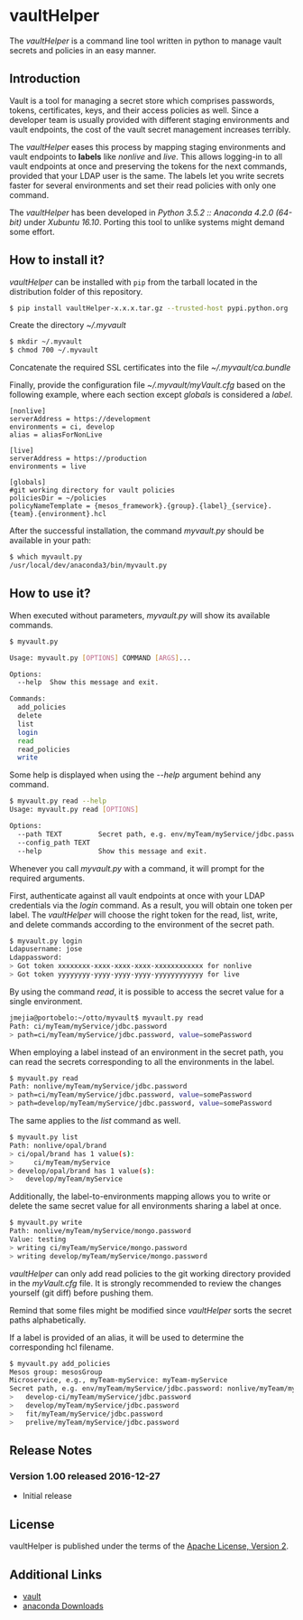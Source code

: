 
# vaultHelper

The *vaultHelper* is a command line tool written in python to manage vault secrets and policies
in an easy manner.

## Introduction

Vault is a tool for managing a secret store which comprises passwords, tokens, certificates, keys,
and their access policies as well.  Since a developer team is usually provided with different staging environments and
vault endpoints, the cost of the vault secret management increases terribly.  

The *vaultHelper* eases this process by mapping staging environments and vault endpoints to
**labels** like *nonlive* and *live*.  This allows logging-in to all vault endpoints at once
and preserving the tokens for the next commands, provided that your LDAP user is the same.  The labels let you write secrets faster for several environments and set their read policies with only one command.

The *vaultHelper* has been developed in *Python 3.5.2 :: Anaconda 4.2.0 (64-bit)* under *Xubuntu 16.10*.  Porting this tool to unlike systems might demand some effort.

## How to install it?

*vaultHelper* can be installed with `pip` from the  tarball located in the distribution folder of this repository.

```bash
$ pip install vaultHelper-x.x.x.tar.gz --trusted-host pypi.python.org
```

Create the directory *~/.myvault*

```bash
$ mkdir ~/.myvault
$ chmod 700 ~/.myvault
```

Concatenate the required SSL certificates into the file *~/.myvault/ca.bundle*

Finally, provide the configuration file *~/.myvault/myVault.cfg* based on the following example, where each section except *globals* is considered a *label*.

```
[nonlive]
serverAddress = https://development
environments = ci, develop
alias = aliasForNonLive

[live]
serverAddress = https://production
environments = live

[globals]
#git working directory for vault policies
policiesDir = ~/policies
policyNameTemplate = {mesos_framework}.{group}.{label}_{service}.{team}.{environment}.hcl
```

After the successful installation, the command *myvault.py* should be available in your path:

```bash
$ which myvault.py
/usr/local/dev/anaconda3/bin/myvault.py
```

## How to use it?

When executed without parameters, *myvault.py* will show its available commands.

```bash
$ myvault.py

Usage: myvault.py [OPTIONS] COMMAND [ARGS]...

Options:
  --help  Show this message and exit.

Commands:
  add_policies
  delete
  list
  login
  read
  read_policies
  write
```

Some help is displayed when using the *--help* argument behind any command.

```bash
$ myvault.py read --help
Usage: myvault.py read [OPTIONS]

Options:
  --path TEXT         Secret path, e.g. env/myTeam/myService/jdbc.password
  --config_path TEXT
  --help              Show this message and exit.
```


Whenever you call *myvault.py* with a command, it will prompt for the required arguments.

First, authenticate against all vault endpoints at once with your LDAP credentials via the *login* command.  As a result, you will obtain one token per label. The *vaultHelper* will choose the right token for the read, list, write, and delete commands according
to the environment of the secret path.

```bash
$ myvault.py login
Ldapusername: jose
Ldappassword:
> Got token xxxxxxxx-xxxx-xxxx-xxxx-xxxxxxxxxxxx for nonlive
> Got token yyyyyyyy-yyyy-yyyy-yyyy-yyyyyyyyyyyy for live
```

By using the command *read*, it is possible to access the secret value for a single environment.

```bash
jmejia@portobelo:~/otto/myvault$ myvault.py read
Path: ci/myTeam/myService/jdbc.password
> path=ci/myTeam/myService/jdbc.password, value=somePassword
```

When employing a label instead of an environment in the secret path, you can read the secrets
corresponding to all the environments in the label.

```bash
$ myvault.py read
Path: nonlive/myTeam/myService/jdbc.password
> path=ci/myTeam/myService/jdbc.password, value=somePassword
> path=develop/myTeam/myService/jdbc.password, value=somePassword
```

The same applies to the *list* command as well.

```bash
$ myvault.py list
Path: nonlive/opal/brand
> ci/opal/brand has 1 value(s):
>	  ci/myTeam/myService
> develop/opal/brand has 1 value(s):
>   develop/myTeam/myService

```


Additionally, the label-to-environments mapping allows you to write or delete the same secret value for all environments sharing a label at once.

```bash
$ myvault.py write
Path: nonlive/myTeam/myService/mongo.password
Value: testing
> writing ci/myTeam/myService/mongo.password
> writing develop/myTeam/myService/mongo.password
```

*vaultHelper* can only add read policies to the git working directory provided in the *myVault.cfg* file.  It is strongly recommended to review the changes yourself (git diff) before pushing them.

Remind that some files might be modified since *vaultHelper* sorts the secret paths alphabetically.

If a label is provided of an alias, it will be used to determine the corresponding hcl filename.

```bash
$ myvault.py add_policies
Mesos group: mesosGroup
Microservice, e.g., myTeam-myService: myTeam-myService
Secret path, e.g. env/myTeam/myService/jdbc.password: nonlive/myTeam/myService/jdbc.password
>	develop-ci/myTeam/myService/jdbc.password
>	develop/myTeam/myService/jdbc.password
>	fit/myTeam/myService/jdbc.password
>	prelive/myTeam/myService/jdbc.password
```


## Release Notes

### Version 1.00 released 2016-12-27
* Initial release

## License
vaultHelper is published under the terms of the [Apache License, Version 2](http://www.apache.org/licenses/LICENSE-2.0.html).

## Additional Links
* [vault](https://www.vaultproject.io/)
* [anaconda Downloads](https://www.continuum.io/downloads)
